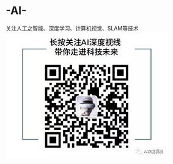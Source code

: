 # -AI-
关注人工之智能、深度学习、计算机视觉、SLAM等技术
![关注微信公众号](https://github.com/wxiaoxi0112/-AI-/blob/master/gongzhonghao.jpeg)
